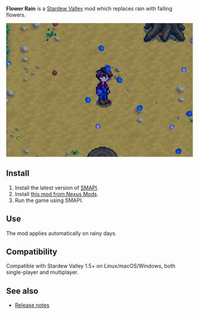 ﻿**Flower Rain** is a [Stardew Valley](http://stardewvalley.net/) mod which replaces rain with
falling flowers.

![](screenshot.gif)

## Install
1. Install the latest version of [SMAPI](https://smapi.io).
2. Install [this mod from Nexus Mods](http://www.nexusmods.com/stardewvalley/mods/6131).
3. Run the game using SMAPI.

## Use
The mod applies automatically on rainy days.

## Compatibility
Compatible with Stardew Valley 1.5+ on Linux/macOS/Windows, both single-player and multiplayer.

## See also
* [Release notes](release-notes.md)
